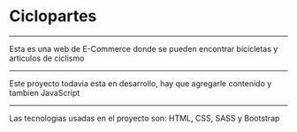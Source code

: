 # Ciclopartes
***
Esta es una web de E-Commerce donde se pueden encontrar bicicletas y articulos de ciclismo
***
Este proyecto todavia esta en desarrollo, hay que agregarle contenido y tambien JavaScript
***
Las tecnologias usadas en el proyecto son: HTML, CSS, SASS y Bootstrap
